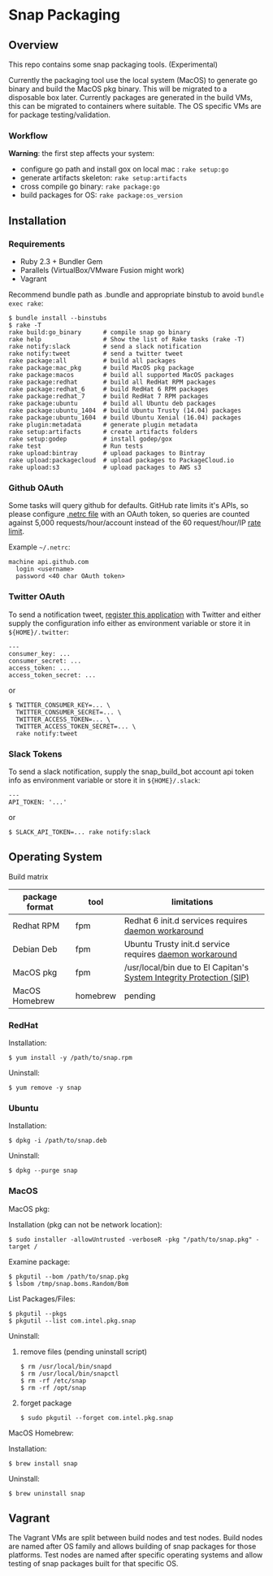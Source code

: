 # Snap Packaging

## Overview

This repo contains some snap packaging tools. (Experimental)

Currently the packaging tool use the local system (MacOS) to generate go binary and build the MacOS pkg binary. This will be migrated to a disposable box later. Currently packages are generated in the build VMs, this can be migrated to containers where suitable. The OS specific VMs are for package testing/validation.

### Workflow

**Warning**: the first step affects your system:

* configure go path and install gox on local mac : `rake setup:go`
* generate artifacts skeleton: `rake setup:artifacts`
* cross compile go binary: `rake package:go`
* build packages for OS: `rake package:os_version`

## Installation

### Requirements

* Ruby 2.3 + Bundler Gem
* Parallels (VirtualBox/VMware Fusion might work)
* Vagrant

Recommend bundle path as .bundle and appropriate binstub to avoid `bundle exec rake`:

```
$ bundle install --binstubs
$ rake -T
rake build:go_binary      # compile snap go binary
rake help                 # Show the list of Rake tasks (rake -T)
rake notify:slack         # send a slack notification
rake notify:tweet         # send a twitter tweet
rake package:all          # build all packages
rake package:mac_pkg      # build MacOS pkg package
rake package:macos        # build all supported MacOS packages
rake package:redhat       # build all RedHat RPM packages
rake package:redhat_6     # build RedHat 6 RPM packages
rake package:redhat_7     # build RedHat 7 RPM packages
rake package:ubuntu       # build all Ubuntu deb packages
rake package:ubuntu_1404  # build Ubuntu Trusty (14.04) packages
rake package:ubuntu_1604  # build Ubuntu Xenial (16.04) packages
rake plugin:metadata      # generate plugin metadata
rake setup:artifacts      # create artifacts folders
rake setup:godep          # install godep/gox
rake test                 # Run tests
rake upload:bintray       # upload packages to Bintray
rake upload:packagecloud  # upload packages to PackageCloud.io
rake upload:s3            # upload packages to AWS s3
```

### Github OAuth

Some tasks will query github for defaults. GitHub rate limits it's APIs, so please configure [.netrc file](https://github.com/octokit/octokit.rb#using-a-netrc-file) with an OAuth token, so queries are counted against 5,000 requests/hour/account instead of the 60 request/hour/IP [rate limit](https://developer.github.com/v3/#rate-limiting).

Example `~/.netrc`:

```
machine api.github.com
  login <username>
  password <40 char OAuth token>
```

### Twitter OAuth

To send a notification tweet, [register this application](https://apps.twitter.com/) with Twitter and either supply the configuration info either as environment variable or store it in `${HOME}/.twitter`:

```
---
consumer_key: ...
consumer_secret: ...
access_token: ...
access_token_secret: ...
```

or
```
$ TWITTER_CONSUMER_KEY=... \
  TWITTER_CONSUMER_SECRET=... \
  TWITTER_ACCESS_TOKEN=... \
  TWITTER_ACCESS_TOKEN_SECRET=... \
  rake notify:tweet
```

### Slack Tokens

To send a slack notification, supply the snap_build_bot account api token info as environment variable or store it in `${HOME}/.slack`:

```
---
API_TOKEN: '...'
```

or
```
$ SLACK_API_TOKEN=... rake notify:slack
```

## Operating System

Build matrix

| package format | tool | limitations |
| --- | --- | --- |
| Redhat RPM | fpm | Redhat 6 init.d services requires [daemon workaround](https://github.com/intelsdi-x/snap/issues/878) |
| Debian Deb | fpm | Ubuntu Trusty init.d service requires [daemon workaround](https://github.com/intelsdi-x/snap/issues/878) |
| MacOS pkg | fpm | /usr/local/bin due to El Capitan's [System Integrity Protection (SIP)](https://support.apple.com/en-us/HT204899) |
| MacOS Homebrew | homebrew | pending |

### RedHat

Installation:
```
$ yum install -y /path/to/snap.rpm
```

Uninstall:
```
$ yum remove -y snap
```

### Ubuntu

Installation:
```
$ dpkg -i /path/to/snap.deb
```

Uninstall:
```
$ dpkg --purge snap
```

### MacOS

MacOS pkg:

Installation (pkg can not be network location):
```
$ sudo installer -allowUntrusted -verboseR -pkg "/path/to/snap.pkg" -target /
```

Examine package:
```
$ pkgutil --bom /path/to/snap.pkg
$ lsbom /tmp/snap.boms.Random/Bom
```

List Packages/Files:
```
$ pkgutil --pkgs
$ pkgutil --list com.intel.pkg.snap
```

Uninstall:

1. remove files (pending uninstall script)
    ```
    $ rm /usr/local/bin/snapd
    $ rm /usr/local/bin/snapctl
    $ rm -rf /etc/snap
    $ rm -rf /opt/snap
    ```
2. forget package
    ```
    $ sudo pkgutil --forget com.intel.pkg.snap
    ```

MacOS Homebrew:

Installation:
```
$ brew install snap
```

Uninstall:
```
$ brew uninstall snap
```

## Vagrant

The Vagrant VMs are split between build nodes and test nodes. Build nodes are named after OS family and allows building of snap packages for those platforms. Test nodes are named after specific operating systems and allow testing of snap packages built for that specific OS.
